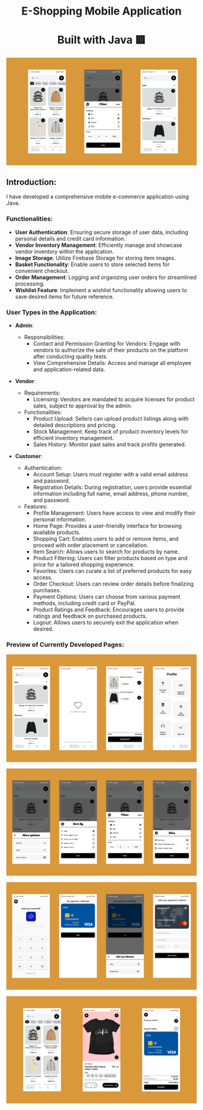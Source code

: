 <h1 align="center">E-Shopping Mobile Application</h1>
<h1 align="center">Built with Java 🟨</h1>

<p align="center">
  <a href="#">
    <img src="https://github.com/eIbrahim67/Winkel/raw/master/images/part1.jpg" alt="eibrahim67" />
  </a>
</p>

## Introduction:

I have developed a comprehensive mobile e-commerce application using Java.

### Functionalities:

- **User Authentication**: Ensuring secure storage of user data, including personal details and credit card information.
- **Vendor Inventory Management**: Efficiently manage and showcase vendor inventory within the application.
- **Image Storage**: Utilize Firebase Storage for storing item images.
- **Basket Functionality**: Enable users to store selected items for convenient checkout.
- **Order Management**: Logging and organizing user orders for streamlined processing.
- **Wishlist Feature**: Implement a wishlist functionality allowing users to save desired items for future reference.

### User Types in the Application:

- **Admin**:
  - Responsibilities:
    - Contact and Permission Granting for Vendors: Engage with vendors to authorize the sale of their products on the platform after conducting quality tests.
    - View Comprehensive Details: Access and manage all employee and application-related data.
    
- **Vendor**:
  - Requirements:
    - Licensing: Vendors are mandated to acquire licenses for product sales, subject to approval by the admin.
  - Functionalities:
    - Product Upload: Sellers can upload product listings along with detailed descriptions and pricing.
    - Stock Management: Keep track of product inventory levels for efficient inventory management.
    - Sales History: Monitor past sales and track profits generated.
  
- **Customer**:
  - Authentication:
    - Account Setup: Users must register with a valid email address and password.
    - Registration Details: During registration, users provide essential information including full name, email address, phone number, and password.
  - Features:
    - Profile Management: Users have access to view and modify their personal information.
    - Home Page: Provides a user-friendly interface for browsing available products.
    - Shopping Cart: Enables users to add or remove items, and proceed with order placement or cancellation.
    - Item Search: Allows users to search for products by name.
    - Product Filtering: Users can filter products based on type and price for a tailored shopping experience.
    - Favorites: Users can curate a list of preferred products for easy access.
    - Order Checkout: Users can review order details before finalizing purchases.
    - Payment Options: Users can choose from various payment methods, including credit card or PayPal.
    - Product Ratings and Feedback: Encourages users to provide ratings and feedback on purchased products.
    - Logout: Allows users to securely exit the application when desired.

### Preview of Currently Developed Pages:

<p align="center">
  <a href="#">
    <img src="https://github.com/eIbrahim67/Winkel/blob/master/part3.jpg" alt="eibrahim67" />
  </a>
</p>

<p align="center">
  <a href="#">
    <img src="https://github.com/eIbrahim67/Winkel/blob/master/part2.jpg" alt="eibrahim67" />
  </a>
</p>

<p align="center">
  <a href="#">
    <img src="https://github.com/eIbrahim67/Winkel/blob/master/part4.jpg" alt="eibrahim67" />
  </a>
</p>

<p align="center">
  <a href="#">
    <img src="https://github.com/eIbrahim67/Winkel/blob/master/part5.jpg" alt="eibrahim67" />
  </a>
</p>
